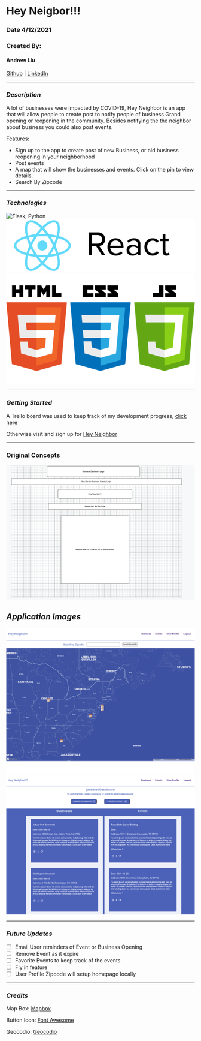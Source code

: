 # Hey Neigbor!!!


### Date 4/12/2021

### Created By:

#### Andrew Liu

[Github](https://github.com/andrewliu1988) | [LinkedIn](https://www.linkedin.com/in/andrewliu1988/)

---

### **_Description_**

A lot of businesses were impacted by COVID-19,  Hey Neighbor is an app that will allow people to create post to notify people of business Grand opening or reopening in the community. Besides notifying the the neighbor about business you could also post events. 


Features:

- Sign up to the app to create post of new Business, or old business reopening in your neighborhood
- Post events 
- A map that will show the businesses and events. Click on the pin to view details.
- Search By Zipcode 


---

### **_Technologies_**
![Flask, Python](https://camo.githubusercontent.com/b9dcc11876b0ac7f2a1190c620a9ec8a69b2936c153abbb1a158052c9ffd140e/68747470733a2f2f6d69726f2e6d656469756d2e636f6d2f6d61782f3634302f312a587a49524a47756a667141694f563245495167525f512e706e67)
![React](concepts/react-white-logo.png)
![HTML, CSS, JAVASCRIPT](concepts/Coding%20Icon.png)


---

### **_Getting Started_**

A Trello board was used to keep track of my development progress, [click here](https://trello.com/b/BRZsYPw4/p4)

Otherwise visit and sign up for [Hey Neighbor]()

---
### Original Concepts
![Starting Concept](concepts/Screen%20Shot%202021-04-12%20at%201.26.24%20PM.png)

## **_Application Images_**


![HOMEPAGE](concepts/Screen%20Shot%202021-04-19%20at%2011.01.28%20AM.png)
![USER_PROFILE](concepts/Screen%20Shot%202021-04-19%20at%2011.01.34%20AM.png)


---

### **_Future Updates_**

- [ ] Email User reminders of Event or Business Opening
- [ ] Remove Event as it expire
- [ ] Favorite Events to keep track of the events
- [ ] Fly in feature 
- [ ] User Profile Zipcode will setup homepage locally

---

### **_Credits_**

Map Box: [Mapbox](https://visgl.github.io/react-map-gl/docs)

Button Icon: [Font Awesome](https://fontawesome.com/v4.7.0/icons/)

Geocodio: [Geocodio](https://www.geocod.io/)



